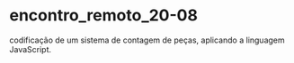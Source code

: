 # encontro_remoto_20-08

codificação de um sistema de contagem de peças, aplicando a linguagem JavaScript.
